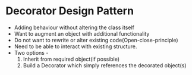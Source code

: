 # Decorator Design Pattern
- Adding behaviour without altering the class itself
- Want to augment an object with additional functionality
- Do not want to rewrite or alter existing code(Open-close-principle)
- Need to be able to interact with existing structure. 
- Two options -
    1. Inherit from required object(if possible)
    2. Build a Decorator which simply references the decorated object(s)
